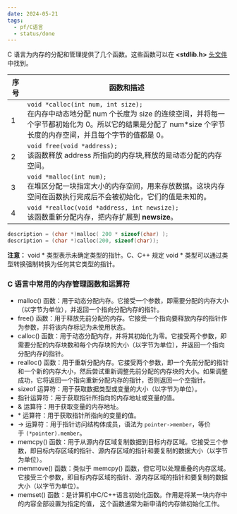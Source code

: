 ```yaml
---
date: 2024-05-21
tags:
  - pf/C语言
  - status/done
---
```


C 语言为内存的分配和管理提供了几个函数。这些函数可以在 **<stdlib.h>** [头文件](头文件.md)中找到。

| 序号  | 函数和描述                                                                                                                           |
| --- | ------------------------------------------------------------------------------------------------------------------------------- |
| 1   | `void *calloc(int num, int size);`<br>在内存中动态地分配 num 个长度为 size 的连续空间，并将每一个字节都初始化为 0。所以它的结果是分配了 num*size 个字节长度的内存空间，并且每个字节的值都是 0。 |
| 2   | `void free(void *address);`<br>该函数释放 address 所指向的内存块,释放的是动态分配的内存空间。                                                             |
| 3   | `void *malloc(int num);`<br>在堆区分配一块指定大小的内存空间，用来存放数据。这块内存空间在函数执行完成后不会被初始化，它们的值是未知的。                                              |
| 4   | `void *realloc(void *address, int newsize);`<br>该函数重新分配内存，把内存扩展到 **newsize**。                                                   |

```c title:示例
description = (char *)malloc( 200 * sizeof(char) );
description = (char *)calloc(200, sizeof(char));
```

**注意：** void * 类型表示未确定类型的指针。C、C++ 规定 void * 类型可以通过类型转换强制转换为任何其它类型的指针。

### C 语言中常用的内存管理函数和运算符

- malloc() 函数：用于动态分配内存。它接受一个参数，即需要分配的内存大小（以字节为单位），并返回一个指向分配内存的指针。
- free() 函数：用于释放先前分配的内存。它接受一个指向要释放内存的指针作为参数，并将该内存标记为未使用状态。
- calloc() 函数：用于动态分配内存，并将其初始化为零。它接受两个参数，即需要分配的内存块数和每个内存块的大小（以字节为单位），并返回一个指向分配内存的指针。
- realloc() 函数：用于重新分配内存。它接受两个参数，即一个先前分配的指针和一个新的内存大小，然后尝试重新调整先前分配的内存块的大小。如果调整成功，它将返回一个指向重新分配内存的指针，否则返回一个空指针。
- sizeof 运算符：用于获取数据类型或变量的大小（以字节为单位）。
- 指针运算符：用于获取指针所指向的内存地址或变量的值。
- & 运算符：用于获取变量的内存地址。
- * 运算符：用于获取指针所指向的变量的值。
- -> 运算符：用于指针访问结构体成员，语法为 `pointer->member`，等价于 `(*pointer).member`。
- memcpy() 函数：用于从源内存区域复制数据到目标内存区域。它接受三个参数，即目标内存区域的指针、源内存区域的指针和要复制的数据大小（以字节为单位）。
- memmove() 函数：类似于 memcpy() 函数，但它可以处理重叠的内存区域。它接受三个参数，即目标内存区域的指针、源内存区域的指针和要复制的数据大小（以字节为单位）。
- memset() 函数：是计算机中C/C++语言初始化函数。作用是将某一块内存中的内容全部设置为指定的值， 这个函数通常为新申请的内存做初始化工作。
